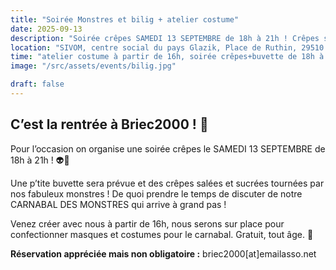 ```yaml
---
title: "Soirée Monstres et bilig + atelier costume"
date: 2025-09-13
description: "Soirée crêpes SAMEDI 13 SEPTEMBRE de 18h à 21h ! Crêpes salées et sucrées  tournées par nos fabuleux monstres ainsi qu'une buvette. Atelier costumes à partir de 16h"
location: "SIVOM, centre social du pays Glazik, Place de Ruthin, 29510 Briec"
time: "atelier costume à partir de 16h, soirée crêpes+buvette de 18h à 21h"
image: "/src/assets/events/bilig.jpg"

draft: false
---
```


## C’est la rentrée à Briec2000 ! 👻

Pour l’occasion on organise une soirée crêpes le SAMEDI 13 SEPTEMBRE de 18h à 21h ! 👽🤖

Une p’tite buvette sera prévue et des crêpes salées et sucrées  tournées par nos fabuleux monstres ! 
De quoi prendre le temps de discuter de notre CARNABAL DES MONSTRES qui arrive à grand pas !

Venez créer avec nous à partir de 16h, nous serons sur place pour confectionner masques et costumes pour le carnabal. Gratuit, tout âge. 🎃

**Réservation appréciée mais non obligatoire :** <span class="email-copy">briec2000[at]emailasso.net</span>